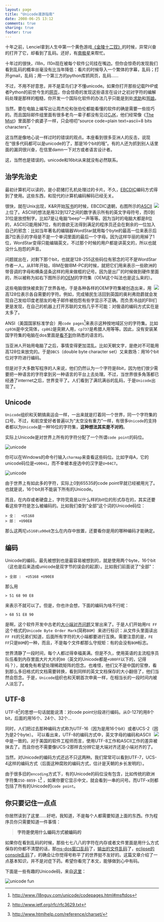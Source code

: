 ```yaml
---
layout: page
title: "Unicode漫游指南"
date: 2008-06-25 13:12
comments: true
sharing: true
footer: true
---
```


十年之前，Lenciel拿到人生中第一个黄色游戏<a href="http://www.google.com/search?hl=en&rlz=1B3GGGL_zh-CN___CN231&q=%E5%8F%B0%E6%B9%BE+%E6%99%BA%E5%86%A0+%E9%87%91%E9%99%B5%E5%8D%81%E4%BA%8C%E9%92%97+&btnG=Search&aq=f&oq=" target="_blank">《金陵十二钗》</a>的时候，异常兴奋的打开了它，却看到了乱码。还好，有<a href="http://www.njstar.com/cms/cn/" target="_blank">南极星</a>来帮忙。

十年过的很快，i18n，l10n现在被每个软件公司挂在嘴边。但你会惊奇的发现我们看到乱码的概率丝毫没有比当年降低：看片的时候导入一个繁体的字幕，乱码；打开gmail，乱码；用一个第三方的python库抓网页，乱码……

不过，不用不好意思，并不是菜鸟们才不懂unicode。如果你打开那些记载PHP或者Python的前世今生的<a href="http://ca3.php.net/manual/en/language.types.string.php" target="_blank">网页</a>，你会惊奇的发现这些语言在设计之初对字符的编解码处理是那样的粗糙，你开发一个国际化软件的办法几乎只能是到处<a href="http://www.baidu.com/s?wd=python+can%27t+decode+byte&sourceid=Mozilla-search" target="_blank">求助</a>和<a href="http://blog.ianbicking.org/why-python-unicode-sucks.html" target="_blank">骂娘</a>。

当然，要在电脑上编写出让周杰伦和张伯伦都能看懂的软件的确是需要一些技巧的。而且国际邮件组里面有很多老鸟一辈子都没有见过<a href="http://en.wikipedia.org/wiki/CJK" target="_blank">CJK</a>，他们经常像《<a href="http://www.mtime.com/movie/68393/" target="_blank">The Mist</a>》里面那个疯婆子一样，只会唠叨“source code=plain text=ascii=8 bits characters”。

这当然是像地心说一样过时的错误的观点。本座看到很多亚洲人的反击，说现在“很多代码都可以是unicode的了，那是16个bit的哦”。有的人还为抓到别人话里面的漏洞很兴奋，在信里damn一下对方或者语言设计者。

这，当然也是错误的。unicode和16bit从来就没有必然联系。

## **治学先治史**

最初计算机可以读的，是小箭猪打孔机处理过的卡片。不久，<a href="http://en.wikipedia.org/wiki/EBCDIC" target="_blank">EBCDIC</a>编码方式得到了使用。这些东西，和现代的计算机编码解码已经无关。

<img src="/downloads/images/ascii_table.png" align="right" />

很快，就在Unix出现，K&R开始<a href="http://cm.bell-labs.com/cm/cs/cbook/" target="_blank">写书</a>的时候，EBCDIC退朝，右图所示的<a href="http://www.asciitable.com/" target="_blank">ASCII</a>上位了。ASCII的想法是用32到127之间的数字表示所有的英文字母符号，而0到31位是放控制字。比如7是让电脑“beep”一声等等。因为当时的电脑大都是8位的，ASCII只能用掉7位，有的兽欲无法得到满足的程序员还会在剩余的一位加入自己的邪念：比如当年著名的编辑器WordStar就用每个byte的最高一位来表示后面7位表示的字母是不是一个单词里面的最后一个字母。因为这样华丽的用掉了1位，WordStar变得只能编辑英文，不过那个时候的用户都是讲英文的，所以也就没什么抱怨的声音。


问题就出在，对剩下那个bit，也就是128-255这些码位有邪念的可不是WordStar作者一人。从81年开始，IBM在做IBM-PC的时候，就把它们用来表示一些欧洲的带音调的字母和横条竖条这样的用来做框的记号。因为是出厂的时候做到硬件里面的，所以被称为如右下图所示的<a href="http://en.wikipedia.org/wiki/Code_page_437" target="_blank">OEM</a>的字符集（OEM这个叫法也是这么来的）。

<img src="/downloads/images/oem.png" align="right" />

这些电脑很快被卖到了世界各地，于是各种各样的OEM字符集被创造出来，用高128位表示各自需要的字符。例如，完成殖民生活回到英国的奥利弗勋爵就会发现自己发给印度老朋友的电子邮件被抱怨有些字显示不正确。而负责冷战的FBI们更是发现，在自己的机器上打开苏联的文档几乎不可能：对俄语的编码方式实在是太多了。


ANSI（美国国家标准学会）用`code pages`[^1]来表示这种按地域区分的字符集。比如`cp936`是中文简体，`cp862`是突厥人用，`cp737`是希腊人用等等。因此，没有安装某国字符集的电脑在dos里面是<a href="http://www.baidu.com/s?ie=gb2312&bs=EBCDIC&sr=&z=&cl=3&f=8&wd=%D6%D0%CE%C4+cp936&ct=0" target="_blank">看不到</a>你熟悉的语言的。

当亚洲人开始用电脑了之后，事情变得更加混乱。比如天朝文字，是绝对不可能用高128位来放完的。于是`DBCS`（double byte character set）又来救场：用16个bit位对字符进行编码。

但是对于大多数写程序的人来说，他们仍然认为一个字符是8bit，因为他们很少需要把一种语言的字符拿到另一种语言的平台上去处理。不过，当世界很多角落都已经通了internet之后，世界变平了。人们看到了满坑满谷的乱码，于是`Unicode`出现了。

## **Unicode**

`Unicode`组织和天朝搞奥运会一样，一出来就是打着同一个世界，同一个字符集的口号。不过，和航空爱好者普遍以为“太空没有重力”一样，有很多`Unicode`的支持者都以为`Unicode`是一种16位的字符集，**这种想法其实是不对的**。

实际上Unicode是对世界上所有的字符分配了一个所谓`code point`的码位。

![unicode](/downloads/images/apple_code_table.jpg "Don't touch me...")

你可以在Windows的命令行输入`charmap`来查看这些码位。比如字母A，它的unicode码位是`+U0041`，而不幸被本座选中的汉字是`U+04C7`。

![unicode](/downloads/images/unicode.png "Don't touch me...")

由于世界上有如此多的字符，实际上0到65535的code point早就已经被用光了。也就是说，16个bit并不能装下所有的Unicode。

而且，在内存或者硬盘上，字符究竟是以什么样的bit位的形式存在的，其实还要看这些字符是怎么被编码的。比如我们查到“全部”这个词的Unicode码位：

```
> 全：  +U5168
> 部： +U90E8
```

那么这两坨`u5168\u90e8`怎么在内存中放置，还要看你是用的哪种编码才能确定。

## **编码**

Unicode的编码，最先被想到也是最容易被想到的，就是使用两个byte，16个bit（这也是后来造成unicode是双字节的误会的起源）。比如我们前面说了“全部”：

```
> 全部 :  +U5168 +U90E8
```

那么用

```
> 51 68 90 E8
```

来表示不就可以了。但是，你也许会想，下面的编码为啥不行呢：

```
> 68 51 E8 90
```

是啊，这个软件开发中古老的<a href="http://www.google.com/search?q=%E5%A4%A7%E5%B0%8F%E7%AB%AF%E5%AF%B9%E9%BD%90%E9%97%AE%E9%A2%98&sourceid=navclient-ff&ie=UTF-8&rlz=1B3GGGL_zh-CN___CN231&aq=h" target="_blank">大小端对齐问题</a>又冒出来了。于是人们开始用`FE FF`这个格式的`Unicode Byte Order Mark`(简称`BOM`）来进行标识：从文件头里面读出`FF FE`的兄弟们知道，后面所有字符的大小端都要进行互换。需要注意的是，`FE FF`只是`BOM`的一种，而且，不是每个文件都那么守规矩：有的会没有`BOM`标志。


世界清静了一段时间，每个人都过得幸福美满。但是不久，使用英语的主流程序员队伍看到内存里面大片大片的`00`（英文的Unicode都是`+U00FF`以下的，记得吗？），就难免有希望处理稀疏矩阵的怨念。也难怪，他们又不是中国的官僚，看到那么多旧格式的文档需要转换，看到同样的英文文档保存的大小翻倍了，他们当然会怨念。于是，`Unicode`组织也和天朝首次申奥一样，在相当长的一段时间内被人淡忘了。

## **UTF-8**

UTF-8[^2]的思想一句话就能说清：对code point分段进行编码。从0-127的用8个bit，后面的用16个、24个、32个…

同时，人们把过去那种编码方式称为UTF-16（因为是用16个bit）或者UCS-2（因为是2个byte）。
<img src="/downloads/images/utf8.png" align="right" />可以看出来，UTF-8的编码方式中，英文字母的编码和ASCII中是一致的。对于美国的软件工程师而言，使用UTF-8工作和ASCII工作的差异被抹去了。而且你也不需要像UCS-2那样去分辨它是大端对齐还是小端对齐的了。

当然，对Unicode的编码方式还远不只这两种。我们常常可以看到UTF-7，UCS-4这样的编码方式（后面这种腐败的编码方式，估计是天朝的乡长发明的）。

由于很多旧的`encoding`方式下，有的Unicode的码位没有包含，比如传统的欧洲字符集`ISO-8859-1`[^3] ，如果你要它显示中文，就会看到一串的问号。而UTF-x则都包括了所有的Unicode的`code point`。

## **你只要记住一点点**

你居然读到了这里……好吧，我知道，不是每个人都需要知道上面的东西。作为程序员你只需要知道一件事情：

> **字符是使用什么编码方式被编码的**

如果你在看到乱码的时候，那些七七八八的字符在内存或者文件里面是用什么方式保存的你都不清楚的话，那[ms-dos窗口乱码](http://www.google.com/search?q=ms-dos%E7%AA%97%E5%8F%A3%E4%B9%B1%E7%A0%81&sourceid=navclient-ff&ie=UTF-8&rlz=1B3GGGL_zh-CN___CN231&aq=h)了，[输出的文件乱码](http://www.google.com/search?hl=en&rlz=1B3GGGL_zh-CN___CN231&q=%E8%BE%93%E5%87%BA%E7%9A%84%E6%96%87%E4%BB%B6%E4%B9%B1%E7%A0%81&btnG=Search&aq=f&oq=)了，[eclipse的console乱码](http://www.google.com/search?hl=en&rlz=1B3GGGL_zh-CN___CN231&q=eclipse%E7%9A%84console%E4%B9%B1%E7%A0%81&btnG=Search&aq=f&oq=)了，的确会让你觉得号称平了的世界挺不友好的。这篇文章介绍了一点基本知识，并不是对症下药。希望你看完了本文，能够做到心中有码。

下面是一些有趣的Unicode码，来自[这里](http://wiki.secondlife.com/wiki/Unicode_In_5_Minutes)：

![unicode fun](/downloads/images/unicode_fun.png "Don't touch me...")

 [^1]: http://www.i18nguy.com/unicode/codepages.html#msftdos     
 [^2]: http://www.ietf.org/rfc/rfc3629.txt    
 [^3]: http://www.htmlhelp.com/reference/charset/    

